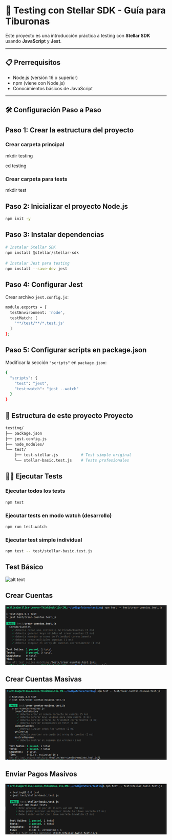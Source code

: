 # 🚀 Testing con Stellar SDK - Guía para Tiburonas

Este proyecto es una introducción práctica a testing con **Stellar SDK** usando **JavaScript** y **Jest**.

---

## 📋 Prerrequisitos

- Node.js (versión 16 o superior)  
- npm (viene con Node.js)  
- Conocimientos básicos de JavaScript  

---

## 🛠️ Configuración Paso a Paso

## Paso 1: Crear la estructura del proyecto


### Crear carpeta principal

mkdir testing

cd testing

### Crear carpeta para tests
mkdir test

## Paso 2: Inicializar el proyecto Node.js

```bash
npm init -y
```

## Paso 3: Instalar dependencias

```bash
# Instalar Stellar SDK
npm install @stellar/stellar-sdk

# Instalar Jest para testing
npm install --save-dev jest
```
## Paso 4: Configurar Jest

Crear archivo `jest.config.js`:

```bash
module.exports = {
  testEnvironment: 'node',
  testMatch: [
    '**/test/**/*.test.js'
  ]
};
```

## Paso 5: Configurar scripts en package.json

Modificar la sección `"scripts"` en `package.json`:

```bash
{
  "scripts": {
    "test": "jest",
    "test:watch": "jest --watch"
  }
}
```

## 📁 Estructura de este proyecto Proyecto

```bash
testing/
├── package.json
├── jest.config.js
├── node_modules/
└── test/
    ├── test-stellar.js          # Test simple original
    └── stellar-basic.test.js    # Tests profesionales
```
## 🏃‍♀️ Ejecutar Tests

### Ejecutar todos los tests

```bash
npm test
```

### Ejecutar tests en modo watch (desarrollo)

```bash
npm run test:watch
```

### Ejecutar test simple individual

```bash
npm test -- test/stellar-basic.test.js
```
## Test Básico

![alt text](image.png)

## Crear Cuentas

![alt text](img/image-1.png)

## Crear Cuentas Masivas

![alt text](img/image-2.png)

## Enviar Pagos Masivos

![alt text](img/image.png)